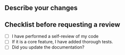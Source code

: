 ## Describe your changes


## Checklist before requesting a review

- [ ] I have performed a self-review of my code
- [ ] If it is a core feature, I have added thorough tests.
- [ ] Did you update the documentation?
